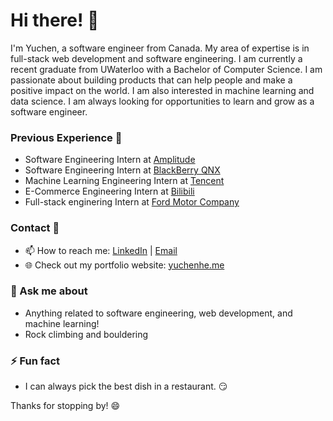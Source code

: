 # Hi there! 👋

I'm Yuchen, a software engineer from Canada. My area of expertise is in full-stack web development and software engineering. I am currently a recent graduate from UWaterloo with a Bachelor of Computer Science. I am passionate about building products that can help people and make a positive impact on the world. I am also interested in machine learning and data science. I am always looking for opportunities to learn and grow as a software engineer.


### Previous Experience 🎒
- Software Engineering Intern at [Amplitude](https://amplitude.com/)
- Software Engineering Intern at [BlackBerry QNX](https://blackberry.qnx.com/en)
- Machine Learning Engineering Intern at [Tencent](https://www.tencent.com/)
- E-Commerce Engineering Intern at [Bilibili](https://www.bilibili.com/)
- Full-stack enginering Intern at [Ford Motor Company](https://www.ford.ca/)

### Contact 📝
- 📫 How to reach me: [LinkedIn](https://www.linkedin.com/in/yu-chen-he/) | [Email](mailto:yc4he@uwaterloo.ca) 
- 🌐 Check out my portfolio website: [yuchenhe.me](https://yuchenhe.me)

### 💬 Ask me about 
- Anything related to software engineering, web development, and machine learning!
- Rock climbing and bouldering

### ⚡ Fun fact
- I can always pick the best dish in a restaurant. 😏

Thanks for stopping by! 😄

<!--
**yifeiz/yifeiz** is a ✨ _special_ ✨ repository because its `README.md` (this file) appears on your GitHub profile.

Here are some ideas to get you started:

- 🔭 I’m currently working on ...
- 🌱 I’m currently learning ...
- 👯 I’m looking to collaborate on ...
- 🤔 I’m looking for help with ...
- 💬 Ask me about ...
- 📫 How to reach me: ...
- 😄 Pronouns: ...
- ⚡ Fun fact: ...
-->